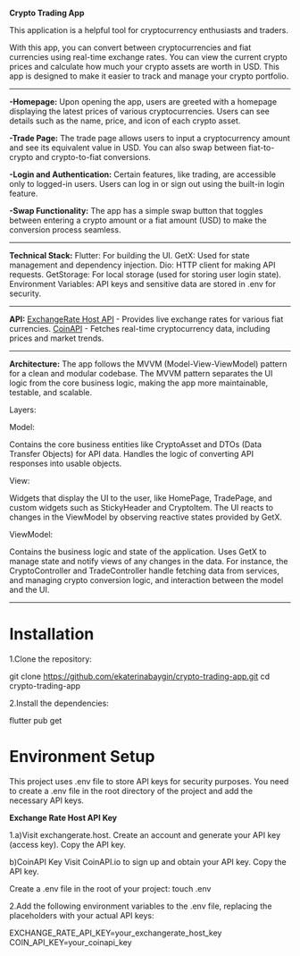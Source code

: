 
**Crypto Trading App**

This application is a helpful tool for cryptocurrency enthusiasts and traders.

With this app, you can convert between cryptocurrencies and fiat currencies using real-time exchange rates. You can view the current crypto prices and calculate how much your crypto assets are worth in USD. This app is designed to make it easier to track and manage your crypto portfolio.

***

**-Homepage:**
Upon opening the app, users are greeted with a homepage displaying the latest prices of various cryptocurrencies. Users can see details such as the name, price, and icon of each crypto asset.

**-Trade Page:**
The trade page allows users to input a cryptocurrency amount and see its equivalent value in USD. You can also swap between fiat-to-crypto and crypto-to-fiat conversions.

**-Login and Authentication:**
Certain features, like trading, are accessible only to logged-in users. Users can log in or sign out using the built-in login feature.

**-Swap Functionality:**
The app has a simple swap button that toggles between entering a crypto amount or a fiat amount (USD) to make the conversion process seamless.

***

**Technical Stack:**
Flutter: For building the UI.
GetX: Used for state management and dependency injection.
Dio: HTTP client for making API requests.
GetStorage: For local storage (used for storing user login state).
Environment Variables: API keys and sensitive data are stored in .env for security.

***

**API:**
[ExchangeRate Host API](https://exchangerate.host/) - Provides live exchange rates for various fiat currencies.
[CoinAPI](https://customerportal.coinapi.io/apikeys) - Fetches real-time cryptocurrency data, including prices and market trends.

***

**Architecture:**
The app follows the MVVM (Model-View-ViewModel) pattern for a clean and modular codebase. The MVVM pattern separates the UI logic from the core business logic, making the app more maintainable, testable, and scalable.

Layers:

Model:

Contains the core business entities like CryptoAsset and DTOs (Data Transfer Objects) for API data.
Handles the logic of converting API responses into usable objects.

View:

Widgets that display the UI to the user, like HomePage, TradePage, and custom widgets such as StickyHeader and CryptoItem.
The UI reacts to changes in the ViewModel by observing reactive states provided by GetX.

ViewModel:

Contains the business logic and state of the application.
Uses GetX to manage state and notify views of any changes in the data.
For instance, the CryptoController and TradeController handle fetching data from services, and managing crypto conversion logic, and interaction between the model and the UI.

***

# Installation

1.Clone the repository:

git clone https://github.com/ekaterinabaygin/crypto-trading-app.git
cd crypto-trading-app

2.Install the dependencies:

flutter pub get

# Environment Setup
This project uses .env file to store API keys for security purposes.
You need to create a .env file in the root directory of the project and add the necessary API keys.

**Exchange Rate Host API Key**

1.a)Visit exchangerate.host.
Create an account and generate your API key (access key).
Copy the API key.

b)CoinAPI Key
Visit CoinAPI.io to sign up and obtain your API key.
Copy the API key.

Create a .env file in the root of your project:
touch .env

2.Add the following environment variables to the .env file, 
replacing the placeholders with your actual API keys:

EXCHANGE_RATE_API_KEY=your_exchangerate_host_key
COIN_API_KEY=your_coinapi_key

